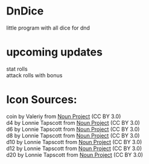 # DnDice
little program with all dice for dnd

# upcoming updates  
stat rolls  
attack rolls with bonus  

# Icon Sources:  
coin by Valeriy from <a href="https://thenounproject.com/browse/icons/term/coin/" target="_blank" title="coin Icons">Noun Project</a> (CC BY 3.0)  
d4 by Lonnie Tapscott from <a href="https://thenounproject.com/browse/icons/term/d4/" target="_blank" title="d4 Icons">Noun Project</a> (CC BY 3.0)  
d6 by Lonnie Tapscott from <a href="https://thenounproject.com/browse/icons/term/d6/" target="_blank" title="d6 Icons">Noun Project</a> (CC BY 3.0)  
d8 by Lonnie Tapscott from <a href="https://thenounproject.com/browse/icons/term/d8/" target="_blank" title="d8 Icons">Noun Project</a> (CC BY 3.0)  
d10 by Lonnie Tapscott from <a href="https://thenounproject.com/browse/icons/term/d10/" target="_blank" title="d10 Icons">Noun Project</a> (CC BY 3.0)  
d12 by Lonnie Tapscott from <a href="https://thenounproject.com/browse/icons/term/d12/" target="_blank" title="d12 Icons">Noun Project</a> (CC BY 3.0)  
d20 by Lonnie Tapscott from <a href="https://thenounproject.com/browse/icons/term/d20/" target="_blank" title="D20 Icons">Noun Project</a> (CC BY 3.0)  
